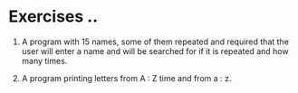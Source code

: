 # Exercises ..

1. A program with 15 names, some of them repeated and required that the user will enter a name and will be searched for if it is repeated and how many times.

2. A program printing letters from A : Z time and from a : z.
